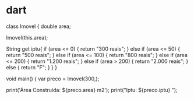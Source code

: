 # dart
class Imovel {
  double area;

  Imovel(this.area);


  String get iptu{
    if (area <= 0) {
      return "300 reais";
    } else if (area <= 50) {
      return "500 reais";
    } else if (area <= 100) {
      return "800 reais";
      } else if (area <= 200) {
      return "1.200 reais";
      } else if (area > 200) {
      return "2.000 reais";
    } else { 
      return "F";
    }
  }
}

void main() {
  var preco = Imovel(300,);

  print('Área Construída: ${preco.area} m2');
  print("Iptu:  ${preco.iptu} ");
